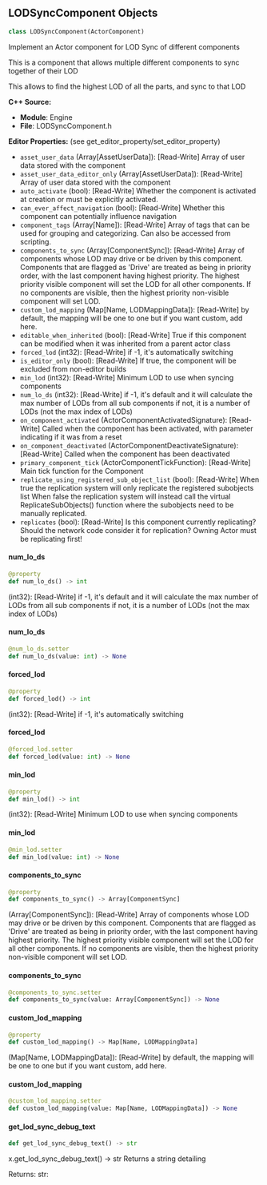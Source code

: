 ## LODSyncComponent Objects

```python
class LODSyncComponent(ActorComponent)
```

Implement an Actor component for LOD Sync of different components

This is a component that allows multiple different components to sync together of their LOD

This allows to find the highest LOD of all the parts, and sync to that LOD

**C++ Source:**

- **Module**: Engine
- **File**: LODSyncComponent.h

**Editor Properties:** (see get_editor_property/set_editor_property)

- ``asset_user_data`` (Array[AssetUserData]):  [Read-Write] Array of user data stored with the component
- ``asset_user_data_editor_only`` (Array[AssetUserData]):  [Read-Write] Array of user data stored with the component
- ``auto_activate`` (bool):  [Read-Write] Whether the component is activated at creation or must be explicitly activated.
- ``can_ever_affect_navigation`` (bool):  [Read-Write] Whether this component can potentially influence navigation
- ``component_tags`` (Array[Name]):  [Read-Write] Array of tags that can be used for grouping and categorizing. Can also be accessed from scripting.
- ``components_to_sync`` (Array[ComponentSync]):  [Read-Write] Array of components whose LOD may drive or be driven by this component.
  Components that are flagged as 'Drive' are treated as being in priority order, with the last component having highest priority. The highest priority
  visible component will set the LOD for all other components. If no components are visible, then the highest priority non-visible component will set LOD.
- ``custom_lod_mapping`` (Map[Name, LODMappingData]):  [Read-Write] by default, the mapping will be one to one
  but if you want custom, add here.
- ``editable_when_inherited`` (bool):  [Read-Write] True if this component can be modified when it was inherited from a parent actor class
- ``forced_lod`` (int32):  [Read-Write] if -1, it's automatically switching
- ``is_editor_only`` (bool):  [Read-Write] If true, the component will be excluded from non-editor builds
- ``min_lod`` (int32):  [Read-Write] Minimum LOD to use when syncing components
- ``num_lo_ds`` (int32):  [Read-Write] if -1, it's default and it will calculate the max number of LODs from all sub components
  if not, it is a number of LODs (not the max index of LODs)
- ``on_component_activated`` (ActorComponentActivatedSignature):  [Read-Write] Called when the component has been activated, with parameter indicating if it was from a reset
- ``on_component_deactivated`` (ActorComponentDeactivateSignature):  [Read-Write] Called when the component has been deactivated
- ``primary_component_tick`` (ActorComponentTickFunction):  [Read-Write] Main tick function for the Component
- ``replicate_using_registered_sub_object_list`` (bool):  [Read-Write] When true the replication system will only replicate the registered subobjects list
  When false the replication system will instead call the virtual ReplicateSubObjects() function where the subobjects need to be manually replicated.
- ``replicates`` (bool):  [Read-Write] Is this component currently replicating? Should the network code consider it for replication? Owning Actor must be replicating first!

<a id="unreal.LODSyncComponent.num_lo_ds"></a>

#### num_lo_ds

```python
@property
def num_lo_ds() -> int
```

(int32):  [Read-Write] if -1, it's default and it will calculate the max number of LODs from all sub components
if not, it is a number of LODs (not the max index of LODs)

<a id="unreal.LODSyncComponent.num_lo_ds"></a>

#### num_lo_ds

```python
@num_lo_ds.setter
def num_lo_ds(value: int) -> None
```

<a id="unreal.LODSyncComponent.forced_lod"></a>

#### forced_lod

```python
@property
def forced_lod() -> int
```

(int32):  [Read-Write] if -1, it's automatically switching

<a id="unreal.LODSyncComponent.forced_lod"></a>

#### forced_lod

```python
@forced_lod.setter
def forced_lod(value: int) -> None
```

<a id="unreal.LODSyncComponent.min_lod"></a>

#### min_lod

```python
@property
def min_lod() -> int
```

(int32):  [Read-Write] Minimum LOD to use when syncing components

<a id="unreal.LODSyncComponent.min_lod"></a>

#### min_lod

```python
@min_lod.setter
def min_lod(value: int) -> None
```

<a id="unreal.LODSyncComponent.components_to_sync"></a>

#### components_to_sync

```python
@property
def components_to_sync() -> Array[ComponentSync]
```

(Array[ComponentSync]):  [Read-Write] Array of components whose LOD may drive or be driven by this component.
Components that are flagged as 'Drive' are treated as being in priority order, with the last component having highest priority. The highest priority
visible component will set the LOD for all other components. If no components are visible, then the highest priority non-visible component will set LOD.

<a id="unreal.LODSyncComponent.components_to_sync"></a>

#### components_to_sync

```python
@components_to_sync.setter
def components_to_sync(value: Array[ComponentSync]) -> None
```

<a id="unreal.LODSyncComponent.custom_lod_mapping"></a>

#### custom_lod_mapping

```python
@property
def custom_lod_mapping() -> Map[Name, LODMappingData]
```

(Map[Name, LODMappingData]):  [Read-Write] by default, the mapping will be one to one
but if you want custom, add here.

<a id="unreal.LODSyncComponent.custom_lod_mapping"></a>

#### custom_lod_mapping

```python
@custom_lod_mapping.setter
def custom_lod_mapping(value: Map[Name, LODMappingData]) -> None
```

<a id="unreal.LODSyncComponent.get_lod_sync_debug_text"></a>

#### get_lod_sync_debug_text

```python
def get_lod_sync_debug_text() -> str
```

x.get_lod_sync_debug_text() -> str
Returns a string detailing

Returns:
    str:

<a id="unreal.MaterialBillboardComponent"></a>